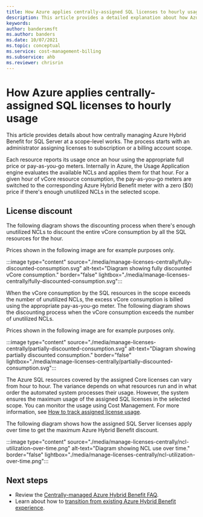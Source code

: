 ```yaml
---
title: How Azure applies centrally-assigned SQL licenses to hourly usage
description: This article provides a detailed explanation about how Azure applies centrally-assigned SQL licenses to hourly usage with Azure Hybrid Benefit.
keywords:
author: bandersmsft
ms.author: banders
ms.date: 10/07/2021
ms.topic: conceptual
ms.service: cost-management-billing
ms.subservice: ahb
ms.reviewer: chrisrin
---
```


# How Azure applies centrally-assigned SQL licenses to hourly usage

This article provides details about how centrally managing Azure Hybrid Benefit for SQL Server at a scope-level works. The process starts with an administrator assigning licenses to subscription or a billing account scope.

Each resource reports its usage once an hour using the appropriate full price or pay-as-you-go meters. Internally in Azure, the Usage Application engine evaluates the available NCLs and applies them for that hour. For a given hour of vCore resource consumption, the pay-as-you-go meters are switched to the corresponding Azure Hybrid Benefit meter with a zero ($0) price if there's enough unutilized NCLs in the selected scope.

## License discount 

The following diagram shows the discounting process when there's enough unutilized NCLs to discount the entire vCore consumption by all the SQL resources for the hour.

Prices shown in the following image are for example purposes only.

:::image type="content" source="./media/manage-licenses-centrally/fully-discounted-consumption.svg" alt-text="Diagram showing fully discounted vCore consumption." border="false" lightbox="./media/manage-licenses-centrally/fully-discounted-consumption.svg":::


When the vCore consumption by the SQL resources in the scope exceeds the number of unutilized NCLs, the excess vCore consumption is billed using the appropriate pay-as-you-go meter. The following diagram shows the discounting process when the vCore consumption exceeds the number of unutilized NCLs.

Prices shown in the following image are for example purposes only.

:::image type="content" source="./media/manage-licenses-centrally/partially-discounted-consumption.svg" alt-text="Diagram showing partially discounted consumption." border="false" lightbox="./media/manage-licenses-centrally/partially-discounted-consumption.svg":::

The Azure SQL resources covered by the assigned Core licenses can vary from hour to hour. The variance depends on what resources run and in what order the automated system processes their usage. However, the system ensures the maximum usage of the assigned SQL licenses in the selected scope. You can monitor the usage using Cost Management. For more information, see [How to track assigned license usage](create-sql-license-assignments.md#track-assigned-license-use).

The following diagram shows how the assigned SQL Server licenses apply over time to get the maximum Azure Hybrid Benefit discount.

:::image type="content" source="./media/manage-licenses-centrally/ncl-utilization-over-time.png" alt-text="Diagram showing NCL use over time." border="false" lightbox="./media/manage-licenses-centrally/ncl-utilization-over-time.png":::

## Next steps

- Review the [Centrally-managed Azure Hybrid Benefit FAQ](faq-azure-hybrid-benefit-scope.yml).
- Learn about how to [transition from existing Azure Hybrid Benefit experience](transition-existing.md).